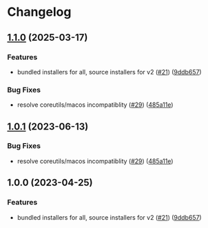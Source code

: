 # Changelog

## [1.1.0](https://github.com/exyntech/asdf-awscli/compare/v1.0.1...v1.1.0) (2025-03-17)


### Features

* bundled installers for all, source installers for v2 ([#21](https://github.com/exyntech/asdf-awscli/issues/21)) ([9ddb657](https://github.com/exyntech/asdf-awscli/commit/9ddb657d89b56ad80417a972ea3b4e6a345125fa))


### Bug Fixes

* resolve coreutils/macos incompatiblity ([#29](https://github.com/exyntech/asdf-awscli/issues/29)) ([485a11e](https://github.com/exyntech/asdf-awscli/commit/485a11e88822d98e235aa3077a64fccea0d07616))

## [1.0.1](https://github.com/MetricMike/asdf-awscli/compare/v1.0.0...v1.0.1) (2023-06-13)


### Bug Fixes

* resolve coreutils/macos incompatiblity ([#29](https://github.com/MetricMike/asdf-awscli/issues/29)) ([485a11e](https://github.com/MetricMike/asdf-awscli/commit/485a11e88822d98e235aa3077a64fccea0d07616))

## 1.0.0 (2023-04-25)


### Features

* bundled installers for all, source installers for v2 ([#21](https://github.com/MetricMike/asdf-awscli/issues/21)) ([9ddb657](https://github.com/MetricMike/asdf-awscli/commit/9ddb657d89b56ad80417a972ea3b4e6a345125fa))
